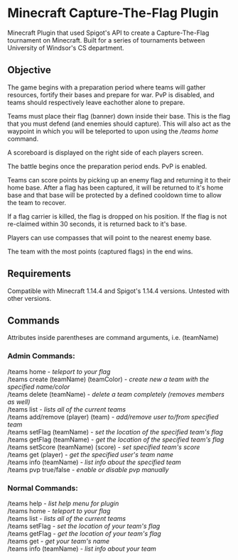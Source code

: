 # Minecraft Capture-The-Flag Plugin

Minecraft Plugin that used Spigot's API to create a Capture-The-Flag tournament on Minecraft. Built for a series of tournaments between University of Windsor's CS department.

## Objective

The game begins with a preparation period where teams will gather resources, fortify their bases and prepare for war. PvP is disabled, and teams should respectively leave eachother alone to prepare.

Teams must place their flag (banner) down inside their base. This is the flag that you must defend (and enemies should capture). This will also act as the waypoint in which you will be teleported to upon using the */teams home* command.

A scoreboard is displayed on the right side of each players screen.

The battle begins once the preparation period ends. PvP is enabled.

Teams can score points by picking up an enemy flag and returning it to their home base. After a flag has been captured, it will be returned to it's home base and that base will be protected by a defined cooldown time to allow the team to recover.

If a flag carrier is killed, the flag is dropped on his position. If the flag is not re-claimed within 30 seconds, it is returned back to it's base.

Players can use compasses that will point to the nearest enemy base.

The team with the most points (captured flags) in the end wins.


## Requirements

Compatible with Minecraft 1.14.4 and Spigot's 1.14.4 versions. Untested with other versions.

## Commands

Attributes inside parentheses are command arguments, i.e. (teamName)

### Admin Commands:
/teams home - *teleport to your flag*  
/teams create (teamName) (teamColor) - *create new a team with the specified name/color*  
/teams delete (teamName) - *delete a team completely (removes members as well)*  
/teams list - *lists all of the current teams*  
/teams add/remove (player) (team) - *add/remove user to/from specified team*  
/teams setFlag (teamName) - *set the location of the specified team's flag*  
/teams getFlag (teamName) - *get the location of the specified team's flag*  
/teams setScore (teamName) (score) - *set specified team's score*  
/teams get (player) - *get the specified user's team name*  
/teams info (teamName) - *list info about the specified team*  
/teams pvp true/false - *enable or disable pvp manually*

### Normal Commands:
/teams help - *list help menu for plugin*  
/teams home - *teleport to your flag*  
/teams list - *lists all of the current teams*  
/teams setFlag - *set the location of your team's flag*  
/teams getFlag - *get the location of your team's flag*  
/teams get - *get your team's name*  
/teams info (teamName) - *list info about your team*  

